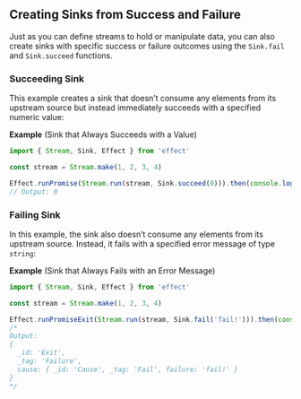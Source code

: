 ## Creating Sinks from Success and Failure

Just as you can define streams to hold or manipulate data, you can also create sinks with specific success or failure outcomes using the `Sink.fail` and `Sink.succeed` functions.

### Succeeding Sink

This example creates a sink that doesn’t consume any elements from its upstream source but instead immediately succeeds with a specified numeric value:

**Example** (Sink that Always Succeeds with a Value)

```ts twoslash
import { Stream, Sink, Effect } from 'effect'

const stream = Stream.make(1, 2, 3, 4)

Effect.runPromise(Stream.run(stream, Sink.succeed(0))).then(console.log)
// Output: 0
```

### Failing Sink

In this example, the sink also doesn’t consume any elements from its upstream source. Instead, it fails with a specified error message of type `string`:

**Example** (Sink that Always Fails with an Error Message)

```ts twoslash
import { Stream, Sink, Effect } from 'effect'

const stream = Stream.make(1, 2, 3, 4)

Effect.runPromiseExit(Stream.run(stream, Sink.fail('fail!'))).then(console.log)
/*
Output:
{
  _id: 'Exit',
  _tag: 'Failure',
  cause: { _id: 'Cause', _tag: 'Fail', failure: 'fail!' }
}
*/
```
